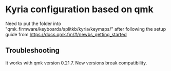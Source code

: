 # Kyria configuration based on qmk

Need to put the folder into "qmk_firmware/keyboards/splitkb/kyria/keymaps/"
after following the setup guide from https://docs.qmk.fm/#/newbs_getting_started

## Troubleshooting

It works with qmk version 0.21.7. New versions break compatibility.
